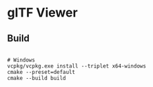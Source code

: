 # glTF Viewer 

## Build

```shell

# Windows
vcpkg/vcpkg.exe install --triplet x64-windows
cmake --preset=default
cmake --build build
```
